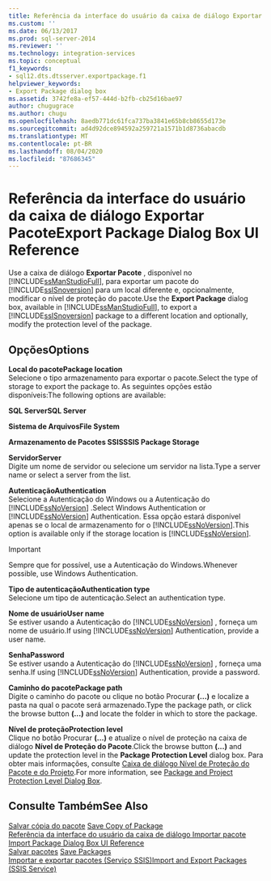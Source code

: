 ```yaml
---
title: Referência da interface do usuário da caixa de diálogo Exportar pacote | Microsoft Docs
ms.custom: ''
ms.date: 06/13/2017
ms.prod: sql-server-2014
ms.reviewer: ''
ms.technology: integration-services
ms.topic: conceptual
f1_keywords:
- sql12.dts.dtsserver.exportpackage.f1
helpviewer_keywords:
- Export Package dialog box
ms.assetid: 3742fe8a-ef57-444d-b2fb-cb25d16bae97
author: chugugrace
ms.author: chugu
ms.openlocfilehash: 8aedb771dc61fca737ba3841e65b8cb8655d173e
ms.sourcegitcommit: ad4d92dce894592a259721a1571b1d8736abacdb
ms.translationtype: MT
ms.contentlocale: pt-BR
ms.lasthandoff: 08/04/2020
ms.locfileid: "87686345"
---
```

# <a name="export-package-dialog-box-ui-reference"></a><span data-ttu-id="69dd6-102">Referência da interface do usuário da caixa de diálogo Exportar Pacote</span><span class="sxs-lookup"><span data-stu-id="69dd6-102">Export Package Dialog Box UI Reference</span></span>
  <span data-ttu-id="69dd6-103">Use a caixa de diálogo **Exportar Pacote** , disponível no [!INCLUDE[ssManStudioFull](../includes/ssmanstudiofull-md.md)], para exportar um pacote do [!INCLUDE[ssISnoversion](../includes/ssisnoversion-md.md)] para um local diferente e, opcionalmente, modificar o nível de proteção do pacote.</span><span class="sxs-lookup"><span data-stu-id="69dd6-103">Use the **Export Package** dialog box, available in [!INCLUDE[ssManStudioFull](../includes/ssmanstudiofull-md.md)], to export a [!INCLUDE[ssISnoversion](../includes/ssisnoversion-md.md)] package to a different location and optionally, modify the protection level of the package.</span></span>  
  
## <a name="options"></a><span data-ttu-id="69dd6-104">Opções</span><span class="sxs-lookup"><span data-stu-id="69dd6-104">Options</span></span>  
 <span data-ttu-id="69dd6-105">**Local do pacote**</span><span class="sxs-lookup"><span data-stu-id="69dd6-105">**Package location**</span></span>  
 <span data-ttu-id="69dd6-106">Selecione o tipo armazenamento para exportar o pacote.</span><span class="sxs-lookup"><span data-stu-id="69dd6-106">Select the type of storage to export the package to.</span></span> <span data-ttu-id="69dd6-107">As seguintes opções estão disponíveis:</span><span class="sxs-lookup"><span data-stu-id="69dd6-107">The following options are available:</span></span>  
  
 <span data-ttu-id="69dd6-108">**SQL Server**</span><span class="sxs-lookup"><span data-stu-id="69dd6-108">**SQL Server**</span></span>  
  
 <span data-ttu-id="69dd6-109">**Sistema de Arquivos**</span><span class="sxs-lookup"><span data-stu-id="69dd6-109">**File System**</span></span>  
  
 <span data-ttu-id="69dd6-110">**Armazenamento de Pacotes SSIS**</span><span class="sxs-lookup"><span data-stu-id="69dd6-110">**SSIS Package Storage**</span></span>  
  
 <span data-ttu-id="69dd6-111">**Servidor**</span><span class="sxs-lookup"><span data-stu-id="69dd6-111">**Server**</span></span>  
 <span data-ttu-id="69dd6-112">Digite um nome de servidor ou selecione um servidor na lista.</span><span class="sxs-lookup"><span data-stu-id="69dd6-112">Type a server name or select a server from the list.</span></span>  
  
 <span data-ttu-id="69dd6-113">**Autenticação**</span><span class="sxs-lookup"><span data-stu-id="69dd6-113">**Authentication**</span></span>  
 <span data-ttu-id="69dd6-114">Selecione a Autenticação do Windows ou a Autenticação do [!INCLUDE[ssNoVersion](../includes/ssnoversion-md.md)] .</span><span class="sxs-lookup"><span data-stu-id="69dd6-114">Select Windows Authentication or [!INCLUDE[ssNoVersion](../includes/ssnoversion-md.md)] Authentication.</span></span> <span data-ttu-id="69dd6-115">Essa opção estará disponível apenas se o local de armazenamento for o [!INCLUDE[ssNoVersion](../includes/ssnoversion-md.md)].</span><span class="sxs-lookup"><span data-stu-id="69dd6-115">This option is available only if the storage location is [!INCLUDE[ssNoVersion](../includes/ssnoversion-md.md)].</span></span>  
  
> [!IMPORTANT]  
>  <span data-ttu-id="69dd6-116">Sempre que for possível, use a Autenticação do Windows.</span><span class="sxs-lookup"><span data-stu-id="69dd6-116">Whenever possible, use Windows Authentication.</span></span>  
  
 <span data-ttu-id="69dd6-117">**Tipo de autenticação**</span><span class="sxs-lookup"><span data-stu-id="69dd6-117">**Authentication type**</span></span>  
 <span data-ttu-id="69dd6-118">Selecione um tipo de autenticação.</span><span class="sxs-lookup"><span data-stu-id="69dd6-118">Select an authentication type.</span></span>  
  
 <span data-ttu-id="69dd6-119">**Nome de usuário**</span><span class="sxs-lookup"><span data-stu-id="69dd6-119">**User name**</span></span>  
 <span data-ttu-id="69dd6-120">Se estiver usando a Autenticação do [!INCLUDE[ssNoVersion](../includes/ssnoversion-md.md)] , forneça um nome de usuário.</span><span class="sxs-lookup"><span data-stu-id="69dd6-120">If using [!INCLUDE[ssNoVersion](../includes/ssnoversion-md.md)] Authentication, provide a user name.</span></span>  
  
 <span data-ttu-id="69dd6-121">**Senha**</span><span class="sxs-lookup"><span data-stu-id="69dd6-121">**Password**</span></span>  
 <span data-ttu-id="69dd6-122">Se estiver usando a Autenticação do [!INCLUDE[ssNoVersion](../includes/ssnoversion-md.md)] , forneça uma senha.</span><span class="sxs-lookup"><span data-stu-id="69dd6-122">If using [!INCLUDE[ssNoVersion](../includes/ssnoversion-md.md)] Authentication, provide a password.</span></span>  
  
 <span data-ttu-id="69dd6-123">**Caminho do pacote**</span><span class="sxs-lookup"><span data-stu-id="69dd6-123">**Package path**</span></span>  
 <span data-ttu-id="69dd6-124">Digite o caminho do pacote ou clique no botão Procurar **(…)** e localize a pasta na qual o pacote será armazenado.</span><span class="sxs-lookup"><span data-stu-id="69dd6-124">Type the package path, or click the browse button **(...)** and locate the folder in which to store the package.</span></span>  
  
 <span data-ttu-id="69dd6-125">**Nível de proteção**</span><span class="sxs-lookup"><span data-stu-id="69dd6-125">**Protection level**</span></span>  
 <span data-ttu-id="69dd6-126">Clique no botão Procurar **(…)** e atualize o nível de proteção na caixa de diálogo **Nível de Proteção do Pacote**.</span><span class="sxs-lookup"><span data-stu-id="69dd6-126">Click the browse button **(...)** and update the protection level in the **Package Protection Level** dialog box.</span></span> <span data-ttu-id="69dd6-127">Para obter mais informações, consulte [Caixa de diálogo Nível de Proteção do Pacote e do Projeto](../../2014/integration-services/package-and-project-protection-level-dialog-box.md).</span><span class="sxs-lookup"><span data-stu-id="69dd6-127">For more information, see [Package and Project Protection Level Dialog Box](../../2014/integration-services/package-and-project-protection-level-dialog-box.md).</span></span>  
  
## <a name="see-also"></a><span data-ttu-id="69dd6-128">Consulte Também</span><span class="sxs-lookup"><span data-stu-id="69dd6-128">See Also</span></span>  
 <span data-ttu-id="69dd6-129">[Salvar cópia do pacote](../../2014/integration-services/save-copy-of-package.md) </span><span class="sxs-lookup"><span data-stu-id="69dd6-129">[Save Copy of Package](../../2014/integration-services/save-copy-of-package.md) </span></span>  
 <span data-ttu-id="69dd6-130">[Referência da interface do usuário da caixa de diálogo Importar pacote](../../2014/integration-services/import-package-dialog-box-ui-reference.md) </span><span class="sxs-lookup"><span data-stu-id="69dd6-130">[Import Package Dialog Box UI Reference](../../2014/integration-services/import-package-dialog-box-ui-reference.md) </span></span>  
 <span data-ttu-id="69dd6-131">[Salvar pacotes](save-packages.md) </span><span class="sxs-lookup"><span data-stu-id="69dd6-131">[Save Packages](save-packages.md) </span></span>  
 [<span data-ttu-id="69dd6-132">Importar e exportar pacotes &#40;Serviço SSIS&#41;</span><span class="sxs-lookup"><span data-stu-id="69dd6-132">Import and Export Packages &#40;SSIS Service&#41;</span></span>](../../2014/integration-services/import-and-export-packages-ssis-service.md)  
  
  
